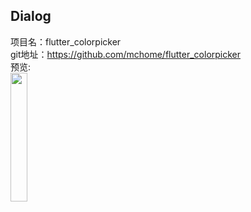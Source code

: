 ## Dialog<br>

项目名：flutter_colorpicker<br>
git地址：https://github.com/mchome/flutter_colorpicker<br>
预览:<br>
<img src="https://user-images.githubusercontent.com/7392658/36585408-bb4e96a4-18b8-11e8-8c20-d4dc200e1a7c.gif" width="23%"/>
